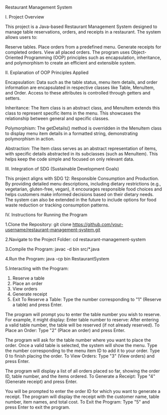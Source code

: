 Restaurant Management System

I. Project Overview

This project is a Java-based Restaurant Management System designed to manage table reservations, orders, and receipts in a restaurant. The system allows users to:

Reserve tables.
Place orders from a predefined menu.
Generate receipts for completed orders.
View all placed orders.
The program uses Object-Oriented Programming (OOP) principles such as encapsulation, inheritance, and polymorphism to create an efficient and extensible system.

II. Explanation of OOP Principles Applied

Encapsulation: Data such as the table status, menu item details, and order information are encapsulated in respective classes like Table, MenuItem, and Order. Access to these attributes is controlled through getters and setters.

Inheritance: The Item class is an abstract class, and MenuItem extends this class to represent specific items in the menu. This showcases the relationship between general and specific classes.

Polymorphism: The getDetails() method is overridden in the MenuItem class to display menu item details in a formatted string, demonstrating polymorphism in action.

Abstraction: The Item class serves as an abstract representation of items, with specific details abstracted in its subclasses (such as MenuItem). This helps keep the code simple and focused on only relevant data.

III. Integration of SDG (Sustainable Development Goals)

This project aligns with SDG 12: Responsible Consumption and Production. By providing detailed menu descriptions, including dietary restrictions (e.g., vegetarian, gluten-free, vegan), it encourages responsible food choices and helps customers make informed decisions based on their dietary needs. The system can also be extended in the future to include options for food waste reduction or tracking consumption patterns.

IV. Instructions for Running the Program

1.Clone the Repository:
git clone https://github.com/your-username/restaurant-management-system.git

2.Navigate to the Project Folder:
cd restaurant-management-system

3.Compile the Program:
javac -d bin src/*.java

4.Run the Program:
java -cp bin RestaurantSystem

5.Interacting with the Program: 
1. Reserve a table
2. Place an order
3. View orders
4. Generate receipt
5. Exit
To Reserve a Table:
Type the number corresponding to "1" (Reserve a table) and press Enter.

The program will prompt you to enter the table number you wish to reserve. For example, it might display:
Enter table number to reserve: 
After entering a valid table number, the table will be reserved (if not already reserved).
To Place an Order:
Type "2" (Place an order) and press Enter.

The program will ask for the table number where you want to place the order.
Once a valid table is selected, the system will show the menu.
Type the number corresponding to the menu item ID to add it to your order.
Type 0 to finish placing the order.
To View Orders:
Type "3" (View orders) and press Enter.

The program will display a list of all orders placed so far, showing the order ID, table number, and the items ordered.
To Generate a Receipt:
Type "4" (Generate receipt) and press Enter.

You will be prompted to enter the order ID for which you want to generate a receipt.
The program will display the receipt with the customer name, table number, item names, and total cost.
To Exit the Program:
Type "5" and press Enter to exit the program.


